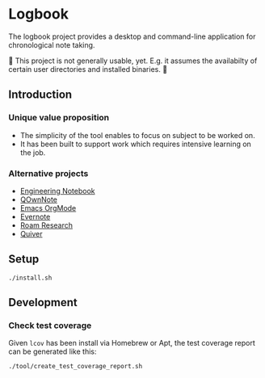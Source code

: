 # Logbook

The logbook project provides a desktop and command-line application for chronological note taking.

🚧 This project is not generally usable, yet. E.g. it assumes the availabilty of certain user directories and installed binaries. 🚧

## Introduction

### Unique value proposition

- The simplicity of the tool enables to focus on subject to be worked on.
- It has been built to support work which requires intensive learning on the job.

### Alternative projects

- [Engineering Notebook](https://www.youtube.com/watch?v=xaFqpd7lNM4)
- [QOwnNote](https://www.qownnotes.org)
- [Emacs OrgMode](https://orgmode.org)
- [Evernote](https://evernote.com)
- [Roam Research](https://roamresearch.com)
- [Quiver](https://yliansoft.com/)

## Setup

```
./install.sh
```

## Development

### Check test coverage

Given `lcov` has been install via Homebrew or Apt, the test coverage report can be generated like this:

```
./tool/create_test_coverage_report.sh
```
